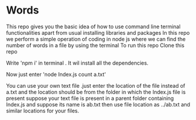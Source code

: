 # Words


This repo gives you the basic idea of how to use command line terminal functionalities apart from usual installing libraries and packages
In this repo we perform a simple operation of coding in node js where we can find the number of words in a file by using the terminal
To run this repo
Clone this repo

Write  'npm i' in terminal . It wil install all the dependencies.

Now just enter    'node Index.js count a.txt'

 You can use your own text file .just enter the location of the file instead of a.txt and the location should be from the folder in which the Index.js file is present
 suppose your text file is present in a parent folder containing Index.js and suppose its name is ab.txt then use file location as ../ab.txt and similar locations for your files.
